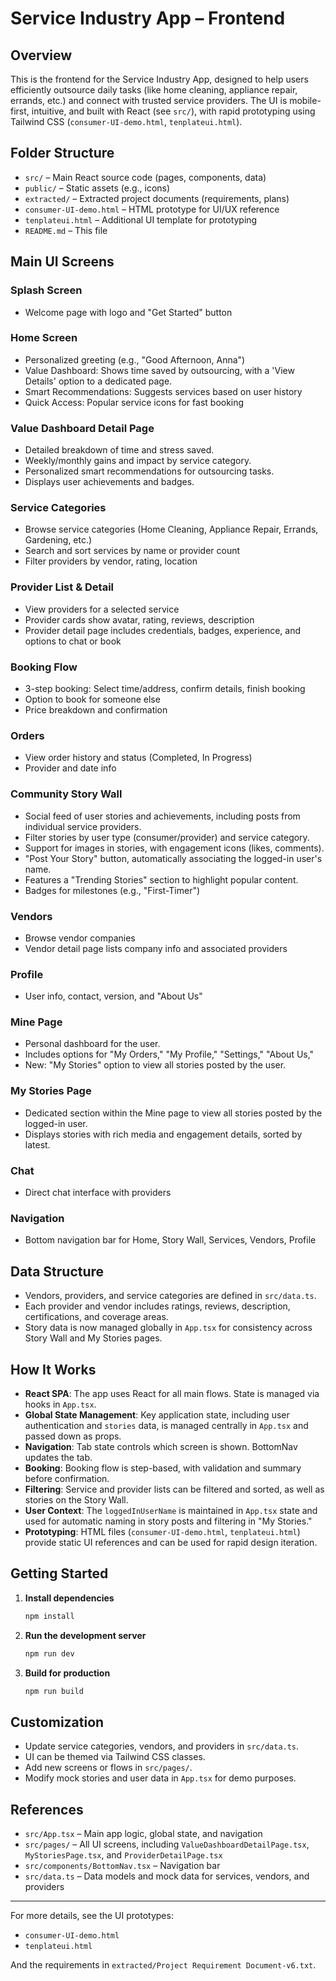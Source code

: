 # Service Industry App – Frontend

## Overview

This is the frontend for the Service Industry App, designed to help users efficiently outsource daily tasks (like home cleaning, appliance repair, errands, etc.) and connect with trusted service providers. The UI is mobile-first, intuitive, and built with React (see `src/`), with rapid prototyping using Tailwind CSS (`consumer-UI-demo.html`, `tenplateui.html`).

## Folder Structure

- `src/` – Main React source code (pages, components, data)
- `public/` – Static assets (e.g., icons)
- `extracted/` – Extracted project documents (requirements, plans)
- `consumer-UI-demo.html` – HTML prototype for UI/UX reference
- `tenplateui.html` – Additional UI template for prototyping
- `README.md` – This file

## Main UI Screens

### Splash Screen
- Welcome page with logo and "Get Started" button

### Home Screen
- Personalized greeting (e.g., "Good Afternoon, Anna")
- Value Dashboard: Shows time saved by outsourcing, with a 'View Details' option to a dedicated page.
- Smart Recommendations: Suggests services based on user history
- Quick Access: Popular service icons for fast booking

### Value Dashboard Detail Page
- Detailed breakdown of time and stress saved.
- Weekly/monthly gains and impact by service category.
- Personalized smart recommendations for outsourcing tasks.
- Displays user achievements and badges.

### Service Categories
- Browse service categories (Home Cleaning, Appliance Repair, Errands, Gardening, etc.)
- Search and sort services by name or provider count
- Filter providers by vendor, rating, location

### Provider List & Detail
- View providers for a selected service
- Provider cards show avatar, rating, reviews, description
- Provider detail page includes credentials, badges, experience, and options to chat or book

### Booking Flow
- 3-step booking: Select time/address, confirm details, finish booking
- Option to book for someone else
- Price breakdown and confirmation

### Orders
- View order history and status (Completed, In Progress)
- Provider and date info

### Community Story Wall
- Social feed of user stories and achievements, including posts from individual service providers.
- Filter stories by user type (consumer/provider) and service category.
- Support for images in stories, with engagement icons (likes, comments).
- "Post Your Story" button, automatically associating the logged-in user's name.
- Features a "Trending Stories" section to highlight popular content.
- Badges for milestones (e.g., "First-Timer")

### Vendors
- Browse vendor companies
- Vendor detail page lists company info and associated providers

### Profile
- User info, contact, version, and "About Us"

### Mine Page
- Personal dashboard for the user.
- Includes options for "My Orders," "My Profile," "Settings," "About Us,"
- New: "My Stories" option to view all stories posted by the user.

### My Stories Page
- Dedicated section within the Mine page to view all stories posted by the logged-in user.
- Displays stories with rich media and engagement details, sorted by latest.

### Chat
- Direct chat interface with providers

### Navigation
- Bottom navigation bar for Home, Story Wall, Services, Vendors, Profile

## Data Structure

- Vendors, providers, and service categories are defined in `src/data.ts`.
- Each provider and vendor includes ratings, reviews, description, certifications, and coverage areas.
- Story data is now managed globally in `App.tsx` for consistency across Story Wall and My Stories pages.

## How It Works

- **React SPA**: The app uses React for all main flows. State is managed via hooks in `App.tsx`.
- **Global State Management**: Key application state, including user authentication and `stories` data, is managed centrally in `App.tsx` and passed down as props.
- **Navigation**: Tab state controls which screen is shown. BottomNav updates the tab.
- **Booking**: Booking flow is step-based, with validation and summary before confirmation.
- **Filtering**: Service and provider lists can be filtered and sorted, as well as stories on the Story Wall.
- **User Context**: The `loggedInUserName` is maintained in `App.tsx` state and used for automatic naming in story posts and filtering in "My Stories."
- **Prototyping**: HTML files (`consumer-UI-demo.html`, `tenplateui.html`) provide static UI references and can be used for rapid design iteration.

## Getting Started

1. **Install dependencies**  
   ```sh
   npm install
   ```

2. **Run the development server**  
   ```sh
   npm run dev
   ```

3. **Build for production**  
   ```sh
   npm run build
   ```

## Customization

- Update service categories, vendors, and providers in `src/data.ts`.
- UI can be themed via Tailwind CSS classes.
- Add new screens or flows in `src/pages/`.
- Modify mock stories and user data in `App.tsx` for demo purposes.

## References

- `src/App.tsx` – Main app logic, global state, and navigation
- `src/pages/` – All UI screens, including `ValueDashboardDetailPage.tsx`, `MyStoriesPage.tsx`, and `ProviderDetailPage.tsx`
- `src/components/BottomNav.tsx` – Navigation bar
- `src/data.ts` – Data models and mock data for services, vendors, and providers

---

For more details, see the UI prototypes:  
- `consumer-UI-demo.html`  
- `tenplateui.html`

And the requirements in `extracted/Project Requirement Document-v6.txt`.
